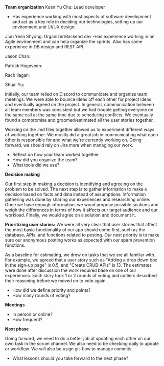**Team organization**
  Kuan Yu Chu: Lead developer
  - Has experience working with most aspects of software development and act as a key role in deciding our technologies, setting up our environment and UI/UX design.
  
  Jiun Yenn Shyong: Organizer/Backend dev
   -Has experience working in an Agile environment and can help organize the sprints. Also has some experience in DB design and REST API.
   
   Jason Chan:
   
   Patrick Hogeveen:
   
   Rach Ilagan:
   
   Shuai Yu:
  
  Initially, our team relied on Discord to communicate and organize team meetings. We were able to bounce ideas off each other for project ideas and eventually agreed on the project. In general, communication between all team members was consistent but we had trouble getting everyone on the same call at the same time due to scheduling conflicts. We eventually found a compromise and groomed/estimated all the user stories together. 

Working on the .md files together allowed us to experiment different ways of working together. We mostly did a great job in communicating what each other is responsible for and what we're currently working on. Going forward, we should rely on Jira more when managing our work.

  
  - Reflect on how your team worked together
  - How did you organize the team?
  - What tools did we use?
  

**Decision making**
  
   Our first step in making a decision is identifying and agreeing on the problem to be solved. The next step is to gather information to make a decision based on facts and data instead of assumptions. Information gathering was done by sharing our experiences and researching online. Once we have enough information, we woud propose possible soutions and weigh the differences in terms of how it affects our target audience and our workload. Finally, we would agree on a solution and document it. 
  
**Prioritizing user stories:**
  We were all very clear that user stories that affect the most basic functionality of our app should come first, such as the database, APIs, and functions related to posting. Our next priority is to make sure our anonymous posting works as expected with our spam prevention functions.
  
  
  
  As a baseline for estimating, we drew on tasks that we are all familiar with. For example, we agreed that a user story such as "Adding a drop down box in the sign-up page" is 0.5, and "Create CRUD APIs" is 13. The estimates were done after discussion the work required base on one of our experiences. Each story took 1 or 2 rounds of voting and outliers described their reasoning before we moved on to vote again.
  
  - How did we define priority and points? 
  - How many rounds of voting?
  

**Meetings**
   - In person or online?
  - How frequent?
  
**Next phase**
  
  Going forward, we need to do a better job at updating each other on our own task in the scrum channel. We also need to be checking daily to update or workflow. We will also be usign git-flow to manage commits.
  - What lessons should you take forward to the next phase?
